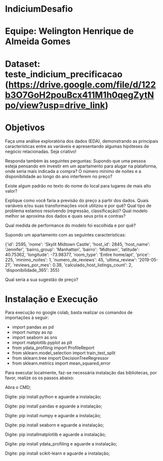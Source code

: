 # IndiciumDesafio

# Equipe: Welington Henrique de Almeida Gomes

# Dataset: teste_indicium_precificacao (https://drive.google.com/file/d/122b3O7GoH2pouBcx411M1h0qegZytNpo/view?usp=drive_link)

# Objetivos 

Faça uma análise exploratória dos dados (EDA), demonstrando as principais características entre as variáveis e apresentando algumas hipóteses de negócio relacionadas. Seja criativo!

Responda também às seguintes perguntas:
Supondo que uma pessoa esteja pensando em investir em um apartamento para alugar na plataforma, onde seria mais indicada a compra?
O número mínimo de noites e a disponibilidade ao longo do ano interferem no preço?

Existe algum padrão no texto do nome do local para lugares de mais alto valor?

Explique como você faria a previsão do preço a partir dos dados. Quais variáveis e/ou suas transformações você utilizou e por quê? Qual tipo de problema estamos resolvendo (regressão, classificação)? Qual modelo melhor se aproxima dos dados e quais seus prós e contras? 

Qual medida de performance do modelo foi escolhida e por quê?

Supondo um apartamento com as seguintes características:

{'id': 2595,
 'nome': 'Skylit Midtown Castle',
 'host_id': 2845,
 'host_name': 'Jennifer',
 'bairro_group': 'Manhattan',
 'bairro': 'Midtown',
 'latitude': 40.75362,
 'longitude': -73.98377,
 'room_type': 'Entire home/apt',
 'price': 225,
 'minimo_noites': 1,
 'numero_de_reviews': 45,
 'ultima_review': '2019-05-21',
 'reviews_por_mes': 0.38,
 'calculado_host_listings_count': 2,
 'disponibilidade_365': 355}

Qual seria a sua sugestão de preço?

# Instalação e Execução 

Para execução no google colab, basta realizar os comandos de importações à seguir:

* import pandas as pd
* import numpy as np
* import seaborn as sns
* import matplotlib.pyplot as plt
* from ydata_profiling import ProfileReport
* from sklearn.model_selection import train_test_split
* from sklearn.tree import DecisionTreeRegressor
* from sklearn.metrics import mean_squared_error

Para executar localmente, faz-se necessária instalação das bibliotecas, por favor, realize os os passos abaixo:

Abra o CMD;

Digite: pip install python e aguarde a instalação;

Digite: pip install pandas e aguarde a instalação;

Digite: pip install numpy e aguarde a instalação;

Digite: pip install seaborn e aguarde a instalação;

Digite: pip installmatplotlib e aguarde a instalação;

Digite: pip install ydata_profiling e aguarde a instalação;

Digite: pip install scikit-learn e aguarde a instalação;

